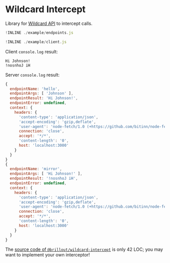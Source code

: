 # Wildcard Intercept

Library for [Wildcard API](https://github.com/reframejs/wildcard-api) to intercept calls.

~~~js
!INLINE ./example/endpoints.js
~~~
~~~js
!INLINE ./example/client.js
~~~
Client `console.log` result:
~~~shell
Hi Johnson!
!nosnhoJ iH
~~~
Server `console.log` result:
~~~js
{
  endpointName: 'hello',
  endpointArgs: [ 'Johnson' ],
  endpointResult: 'Hi Johnson!',
  endpointError: undefined,
  context: {
    headers: {
      'content-type': 'application/json',
      'accept-encoding': 'gzip,deflate',
      'user-agent': 'node-fetch/1.0 (+https://github.com/bitinn/node-fetch)',
      connection: 'close',
      accept: '*/*',
      'content-length': '0',
      host: 'localhost:3000'
    }
  }
}
{
  endpointName: 'mirror',
  endpointArgs: [ 'Hi Johnson!' ],
  endpointResult: '!nosnhoJ iH',
  endpointError: undefined,
  context: {
    headers: {
      'content-type': 'application/json',
      'accept-encoding': 'gzip,deflate',
      'user-agent': 'node-fetch/1.0 (+https://github.com/bitinn/node-fetch)',
      connection: 'close',
      accept: '*/*',
      'content-length': '0',
      host: 'localhost:3000'
    }
  }
}
~~~

The [source code of `@brillout/wildcard-intercept`](/index.js) is only 42 LOC; you may want to implement your own interceptor!
